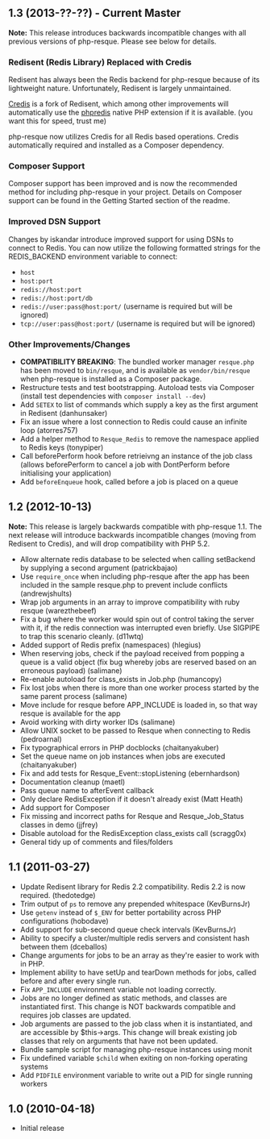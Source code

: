 ## 1.3 (2013-??-??) - Current Master

**Note:** This release introduces backwards incompatible changes with all
previous versions of php-resque. Please see below for details.

### Redisent (Redis Library) Replaced with Credis

Redisent has always been the Redis backend for php-resque because of its
lightweight nature. Unfortunately, Redisent is largely unmaintained.

[Credis](https://github.com/colinmollenhour/credis) is a fork of Redisent, which
among other improvements will automatically use the
[phpredis](https://github.com/nicolasff/phpredis) native PHP extension if it is
available. (you want this for speed, trust me)

php-resque now utilizes Credis for all Redis based operations. Credis
automatically required and installed as a Composer dependency.

### Composer Support

Composer support has been improved and is now the recommended method for
including php-resque in your project. Details on Composer support can be found
in the Getting Started section of the readme.

### Improved DSN Support

Changes by iskandar introduce improved support for using DSNs to connect to
Redis. You can now utilize the following formatted strings for the REDIS_BACKEND
environment variable to connect:

-   `host`
-   `host:port`
-   `redis://host:port`
-   `redis://host:port/db`
-   `redis://user:pass@host:port/` (username is required but will be ignored)
-   `tcp://user:pass@host:port/` (username is required but will be ignored)

### Other Improvements/Changes

-   **COMPATIBILITY BREAKING**: The bundled worker manager `resque.php` has been
    moved to `bin/resque`, and is available as `vendor/bin/resque` when
    php-resque is installed as a Composer package.
-   Restructure tests and test bootstrapping. Autoload tests via Composer
    (install test dependencies with `composer install --dev`)
-   Add `SETEX` to list of commands which supply a key as the first argument in
    Redisent (danhunsaker)
-   Fix an issue where a lost connection to Redis could cause an infinite loop
    (atorres757)
-   Add a helper method to `Resque_Redis` to remove the namespace applied to
    Redis keys (tonypiper)
-   Call beforePerform hook before retrieivng an instance of the job class
    (allows beforePerform to cancel a job with DontPerform before initialising
    your application)
-   Add `beforeEnqueue` hook, called before a job is placed on a queue

## 1.2 (2012-10-13)

**Note:** This release is largely backwards compatible with php-resque 1.1. The
next release will introduce backwards incompatible changes (moving from
Redisent to Credis), and will drop compatibility with PHP 5.2.

-   Allow alternate redis database to be selected when calling setBackend by
    supplying a second argument (patrickbajao)
-   Use `require_once` when including php-resque after the app has been included
    in the sample resque.php to prevent include conflicts (andrewjshults)
-   Wrap job arguments in an array to improve compatibility with ruby resque
    (warezthebeef)
-   Fix a bug where the worker would spin out of control taking the server with
    it, if the redis connection was interrupted even briefly. Use SIGPIPE to
    trap this scenario cleanly. (d11wtq)
-   Added support of Redis prefix (namespaces) (hlegius)
-   When reserving jobs, check if the payload received from popping a queue is a
    valid object (fix bug whereby jobs are reserved based on an erroneous
    payload) (salimane)
-   Re-enable autoload for class_exists in Job.php (humancopy)
-   Fix lost jobs when there is more than one worker process started by the same
    parent process (salimane)
-   Move include for resque before APP_INCLUDE is loaded in, so that way resque
    is available for the app
-   Avoid working with dirty worker IDs (salimane)
-   Allow UNIX socket to be passed to Resque when connecting to Redis
    (pedroarnal)
-   Fix typographical errors in PHP docblocks (chaitanyakuber)
-   Set the queue name on job instances when jobs are executed (chaitanyakuber)
-   Fix and add tests for Resque_Event::stopListening (ebernhardson)
-   Documentation cleanup (maetl)
-   Pass queue name to afterEvent callback
-   Only declare RedisException if it doesn't already exist (Matt Heath)
-   Add support for Composer
-   Fix missing and incorrect paths for Resque and Resque_Job_Status classes in
    demo (jjfrey)
-   Disable autoload for the RedisException class_exists call (scragg0x)
-   General tidy up of comments and files/folders

## 1.1 (2011-03-27)

-   Update Redisent library for Redis 2.2 compatibility. Redis 2.2 is now
    required. (thedotedge)
-   Trim output of `ps` to remove any prepended whitespace (KevBurnsJr)
-   Use `getenv` instead of `$_ENV` for better portability across PHP
    configurations (hobodave)
-   Add support for sub-second queue check intervals (KevBurnsJr)
-   Ability to specify a cluster/multiple redis servers and consistent hash
    between them (dceballos)
-   Change arguments for jobs to be an array as they're easier to work with in
    PHP.
-   Implement ability to have setUp and tearDown methods for jobs, called before
    and after every single run.
-   Fix `APP_INCLUDE` environment variable not loading correctly.
-   Jobs are no longer defined as static methods, and classes are instantiated
    first. This change is NOT backwards compatible and requires job classes are
    updated.
-   Job arguments are passed to the job class when it is instantiated, and are
    accessible by $this->args. This change will break existing job classes that
    rely on arguments that have not been updated.
-   Bundle sample script for managing php-resque instances using monit
-   Fix undefined variable `$child` when exiting on non-forking operating
    systems
-   Add `PIDFILE` environment variable to write out a PID for single running
    workers

## 1.0 (2010-04-18)

-   Initial release
